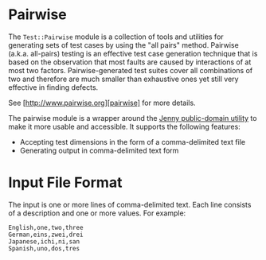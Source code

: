 # Pairwise

The `Test::Pairwise` module is a collection of tools and utilities for generating sets of test cases by using the "all pairs" method.  Pairwise (a.k.a. all-pairs) testing is an effective test case generation technique that is based on the observation that most faults are caused by interactions of at most two factors. Pairwise-generated test suites cover all combinations of two and therefore are much smaller than exhaustive ones yet still very effective in finding defects.

See [http://www.pairwise.org][pairwise] for more details.

The pairwise module is a wrapper around the [Jenny public-domain utility][jenny] to make it more usable and accessible.  It supports the following features:

* Accepting test dimensions in the form of a comma-delimited text file
* Generating output in comma-delimited text form

# Input File Format

The input is one or more lines of comma-delimited text.  Each line consists of a description and one or more values.  For example:

```text
English,one,two,three
German,eins,zwei,drei
Japanese,ichi,ni,san
Spanish,uno,dos,tres
```

[jenny]: http://burtleburtle.net/bob/math/jenny.html
[pairwise]: http://www.pairwise.org
